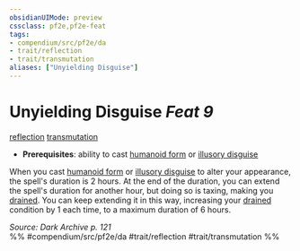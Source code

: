 ```yaml
---
obsidianUIMode: preview
cssclass: pf2e,pf2e-feat
tags:
- compendium/src/pf2e/da
- trait/reflection
- trait/transmutation
aliases: ["Unyielding Disguise"]
---
```

# Unyielding Disguise  *Feat 9*  
[reflection](rules/traits/reflection-da.md)  [transmutation](rules/traits/transmutation.md)  

- **Prerequisites**: ability to cast [humanoid form](compendium/spells/humanoid-form.md) or [illusory disguise](compendium/spells/illusory-disguise.md)

When you cast [humanoid form](compendium/spells/humanoid-form.md) or [illusory disguise](compendium/spells/illusory-disguise.md) to alter your appearance, the spell's duration is 2 hours. At the end of the duration, you can extend the spell's duration for another hour, but doing so is taxing, making you [drained](rules/conditions.md#Drained). You can keep extending it in this way, increasing your [drained](rules/conditions.md#Drained) condition by 1 each time, to a maximum duration of 6 hours.

*Source: Dark Archive p. 121*  
%% #compendium/src/pf2e/da #trait/reflection #trait/transmutation %%